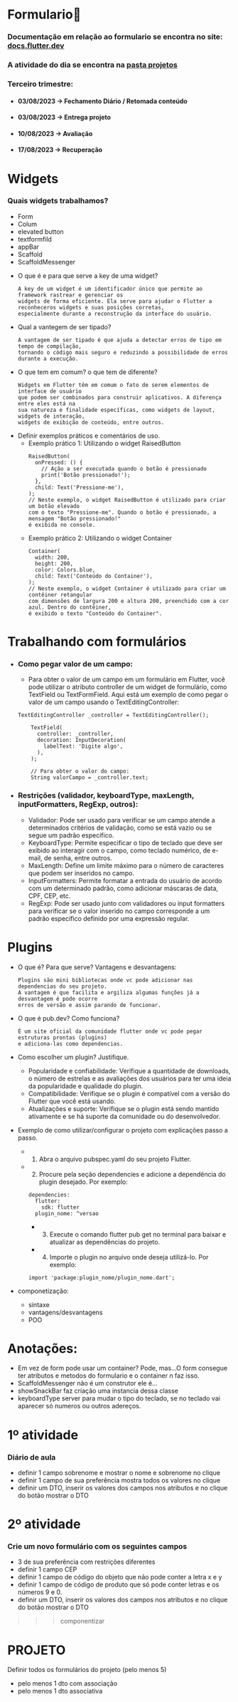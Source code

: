 # Formulario📑

### Documentação em relação ao formulario se encontra no site: [docs.flutter.dev](https://docs.flutter.dev/cookbook/forms)
### A atividade do dia se encontra na [pasta projetos](https://github.com/caduHD4/Mobile-IFPR/tree/main/Projetos/flutter_application_8)

### Terceiro trimestre:
* #### 03/08/2023 → Fechamento Diário / Retomada conteúdo
* #### 03/08/2023 → Entrega projeto
* #### 10/08/2023 → Avaliação 
* #### 17/08/2023 → Recuperação


# Widgets
### Quais widgets trabalhamos?
- Form
- Colum
- elevated button
- textformfild
- appBar
- Scaffold
- ScaffoldMessenger

* O que é e para que serve a key de uma widget?
    ```
    A key de um widget é um identificador único que permite ao framework rastrear e gerenciar os
    widgets de forma eficiente. Ela serve para ajudar o Flutter a reconheceros widgets e suas posições corretas,
    especialmente durante a reconstrução da interface do usuário.
    ```
* Qual a vantegem de ser tipado?
    ```
    A vantagem de ser tipado é que ajuda a detectar erros de tipo em tempo de compilação,
    tornando o código mais seguro e reduzindo a possibilidade de erros durante a execução.
    ```
* O que tem em comum? o que tem de diferente?
    ```
    Widgets em Flutter têm em comum o fato de serem elementos de interface de usuário
    que podem ser combinados para construir aplicativos. A diferença entre eles está na
    sua natureza e finalidade específicas, como widgets de layout, widgets de interação,
    widgets de exibição de conteúdo, entre outros.
    ```
* Definir exemplos práticos e comentários de uso.
  * Exemplo prático 1: Utilizando o widget RaisedButton
    ```
    RaisedButton(
      onPressed: () {
        // Ação a ser executada quando o botão é pressionado
        print('Botão pressionado!');
      },
      child: Text('Pressione-me'),
    );
    // Neste exemplo, o widget RaisedButton é utilizado para criar um botão elevado
    com o texto "Pressione-me". Quando o botão é pressionado, a mensagem "Botão pressionado!"
    é exibida no console.
    ```
  * Exemplo prático 2: Utilizando o widget Container
    ```
    Container(
      width: 200,
      height: 200,
      color: Colors.blue,
      child: Text('Conteúdo do Container'),
    );
    // Neste exemplo, o widget Container é utilizado para criar um contêiner retangular
    com dimensões de largura 200 e altura 200, preenchido com a cor azul. Dentro do contêiner,
    é exibido o texto "Conteúdo do Container".
    ```
# Trabalhando com formulários
* ### Como pegar valor de um campo:
    * Para obter o valor de um campo em um formulário em Flutter, você pode utilizar o atributo controller de um widget de formulário, como TextField ou TextFormField. Aqui está um exemplo de como pegar o valor de um campo usando o TextEditingController:
    ```
    TextEditingController _controller = TextEditingController();

        TextField(
          controller: _controller,
          decoration: InputDecoration(
            labelText: 'Digite algo',
          ),
        );
        
        // Para obter o valor do campo:
        String valorCampo = _controller.text;
    ```
* ### Restrições (validador, keyboardType, maxLength, inputFormatters, RegExp, outros):
    * Validador: Pode ser usado para verificar se um campo atende a determinados critérios de validação, como se está vazio ou se segue um padrão específico.
    * KeyboardType: Permite especificar o tipo de teclado que deve ser exibido ao interagir com o campo, como teclado numérico, de e-mail, de senha, entre outros.
    * MaxLength: Define um limite máximo para o número de caracteres que podem ser inseridos no campo.
    * InputFormatters: Permite formatar a entrada do usuário de acordo com um determinado padrão, como adicionar máscaras de data, CPF, CEP, etc.
    * RegExp: Pode ser usado junto com validadores ou input formatters para verificar se o valor inserido no campo corresponde a um padrão específico definido por uma expressão regular.
    

# Plugins

* O que é? Para que serve? Vantagens e desvantagens:
  ```
  Plugins são mini bibliotecas onde vc pode adicionar nas dependencias do seu projeto.
  A vantagem é que facilita e argiliza algumas funções já a desvantagem é pode ocorre
  erros de versão e assim parando de funcionar.
  ```
* O que é pub.dev? Como funciona?
  ```
  É um site oficial da comunidade flutter onde vc pode pegar estruturas prontas (plugins)
  e adiciona-las como dependencias.
  ```
* Como escolher um plugin? Justifique.
  * Popularidade e confiabilidade: Verifique a quantidade de downloads, o número de estrelas e as avaliações dos usuários para ter uma ideia da popularidade e qualidade do plugin.
  * Compatibilidade: Verifique se o plugin é compatível com a versão do Flutter que você está usando.
  * Atualizações e suporte: Verifique se o plugin está sendo mantido ativamente e se há suporte da comunidade ou do desenvolvedor.

* Exemplo de como utilizar/configurar o projeto com explicações passo a passo.
  * 1. Abra o arquivo pubspec.yaml do seu projeto Flutter.
  * 2. Procure pela seção dependencies e adicione a dependência do plugin desejado. Por exemplo:
    ```
    dependencies:
      flutter:
        sdk: flutter
      plugin_nome: ^versao
    ```
    * 3. Execute o comando flutter pub get no terminal para baixar e atualizar as dependências do projeto. 
    * 4. Importe o plugin no arquivo onde deseja utilizá-lo. Por exemplo:
    ```
    import 'package:plugin_nome/plugin_nome.dart';
    ```
* componetização:
  * sintaxe
  * vantagens/desvantagens
  * POO

# Anotações:
* Em vez de form pode usar um container?
Pode, mas...O form consegue ter atributos e metodos do formulario e o container n faz isso.
* ScaffoldMessenger não é um construtor ele é...
* showSnackBar faz criação uma instancia dessa classe
* keyboardType server para mudar o tipo do teclado, se no teclado vai aparecer só numeros ou outros adereços.

# 1º atividade 
### Diário de aula 
- definir 1 campo sobrenome e mostrar o nome e sobrenome no clique
- definir 1 campo de sua preferência mostra todos os valores no clique
- definir um DTO, inserir os valores dos campos nos atributos e no clique do botão mostrar o DTO

# 2º atividade 
### Crie um novo formulário com os seguintes campos
- 3 de sua preferência com restrições diferentes
- definir 1 campo CEP
- definir 1 campo de código do objeto que não pode conter a letra x e y
- definir 1 campo de código de produto que só pode conter letras e os números 9 e 0.
- definir um DTO, inserir os valores dos campos nos atributos e no clique do botão mostrar o DTO

>>> componentizar

# PROJETO
Definir todos os formulários do projeto (pelo menos 5)
- pelo menos 1 dto com associação
- pelo menos 1 dto associativa
